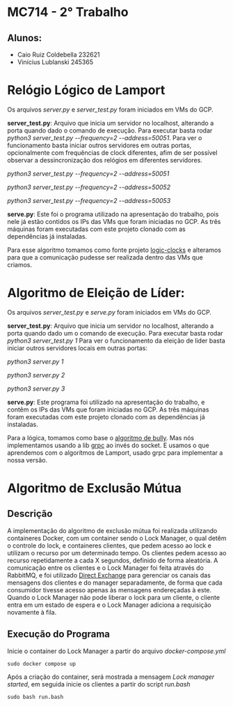 # MC714 - 2° Trabalho

## Alunos:
* Caio Ruiz Coldebella 232621
* Vinícius Lublanski 245365

# Relógio Lógico de Lamport

Os arquivos *server.py* e *server_test.py* foram iniciados em VMs do GCP.

**server_test.py**: Arquivo que inicia um servidor no localhost, alterando a porta quando dado o comando de execução.
Para executar basta rodar *python3 server_test.py --frequency=2 --address=50051*.
Para ver o funcionamento basta iniciar outros servidores em outras portas, opcionalmente com frequências de clock diferentes,
afim de ser possível observar a dessincronização dos relógios em diferentes servidores.

*python3 server_test.py --frequency=2 --address=50051*

*python3 server_test.py --frequency=2 --address=50052*

*python3 server_test.py --frequency=2 --address=50053*

**serve.py**: Este foi o programa utilizado na apresentação do trabalho, pois nele já estão contidos os IPs das VMs que foram iniciadas no GCP. 
As três máquinas foram executadas com este projeto clonado com as dependências já instaladas.

Para esse algoritmo tomamos como fonte projeto [logic-clocks](https://github.com/leandroadal/logic-clocks) e alteramos para 
que a comunicação pudesse ser realizada dentro das VMs que criamos.


# Algoritmo de Eleição de Líder:

Os arquivos *server_test.py* e *serve.py* foram iniciados em VMs do GCP.

**server_test.py**: Arquivo que inicia um servidor no localhost, alterando a porta quando dado um o comando de execução.
Para executar basta rodar *python3 server_test.py 1*
Para ver o funcionamento da eleição de lider basta iniciar outros servidores locais em outras portas:

*python3 server.py 1*

*python3 server.py 2*

*python3 server.py 3*

**serve.py**: Este programa foi utilizado na apresentação do trabalho, e contêm os IPs das VMs que foram iniciadas no GCP. 
As três máquinas foram executadas com este projeto clonado com as dependências já instaladas.

Para a lógica, tomamos como base o [algoritmo de bully](https://github.com/alaattinyilmaz/bully/blob/main/bully.py).
Mas nós implementamos usando a lib [grpc](https://grpc.io/docs/languages/python/) ao invés do socket.
E usamos o que aprendemos com o algorítmos de Lamport, usado grpc para implementar a nossa versão.

# Algoritmo de Exclusão Mútua

## Descrição

A implementação do algoritmo de exclusão mútua foi realizada utilizando containeres Docker, com um container sendo o Lock Manager,
o qual detêm o controle do lock, e containeres clientes, que pedem acesso ao lock e utilizam o recurso por um determinado tempo.
Os clientes pedem acesso ao recurso repetidamente a cada X segundos, definido de forma aleatória. A comunicação entre os clientes
e o Lock Manager foi feita através do RabbitMQ, e foi utilizado [Direct Exchange](https://www.rabbitmq.com/tutorials/tutorial-four-python)
para gerenciar os canais das mensagens dos clientes e do manager separadamente, de forma que cada consumidor tivesse acesso apenas às mensagens
endereçadas à este. Quando o Lock Manager não pode liberar o lock para um cliente, o cliente entra em um estado de espera e o Lock Manager
adiciona a requisição novamente à fila.

## Execução do Programa

Inicie o container do Lock Manager a partir do arquivo *docker-compose.yml*

```
sudo docker compose up
```

Após a criação do container, será mostrada a mensagem *Lock manager started*, em seguida inicie os clientes a partir do script *run.bash*

```
sudo bash run.bash
```
